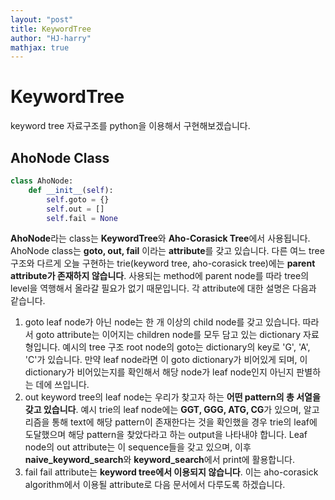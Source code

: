 ```yaml
---
layout: "post"
title: KeywordTree
author: "HJ-harry"
mathjax: true
---
```


# KeywordTree
keyword tree 자료구조를 python을 이용해서 구현해보겠습니다.

## AhoNode Class
```python
class AhoNode:
    def __init__(self):
        self.goto = {}
        self.out = []
        self.fail = None
```
**AhoNode**라는 class는 **KeywordTree**와 **Aho-Corasick Tree**에서 사용됩니다. AhoNode class는 **goto, out, fail** 이라는 **attribute**를 갖고 있습니다.  다른 여느 tree 구조와 다르게 오늘 구현하는 trie(keyword tree, aho-corasick tree)에는 **parent attribute가 존재하지 않습니다**. 사용되는 method에 parent node를 따라 tree의 level을 역행해서 올라갈 필요가 없기 때문입니다. 각 attribute에 대한 설명은 다음과 같습니다.
1. goto
  leaf node가 아닌 node는 한 개 이상의 child node를 갖고 있습니다. 따라서 goto attribute는 이어지는 children node를 모두 담고 있는 dictionary 자료형입니다. 예시의 tree 구조 root node의 goto는 dictionary의 key로 'G', 'A', 'C'가 있습니다.
 만약 leaf node라면 이 goto dictionary가 비어있게 되며, 이 dictionary가 비어있는지를 확인해서 해당 node가 leaf node인지 아닌지 판별하는 데에 쓰입니다.
2. out
  keyword tree의 leaf node는 우리가 찾고자 하는 **어떤 pattern의 총 서열을 갖고 있습니다**. 예시 trie의 leaf node에는 **GGT, GGG, ATG, CG**가 있으며, 알고리즘을 통해 text에 해당 pattern이 존재한다는 것을 확인했을 경우 trie의 leaf에 도달했으며 해당 pattern을 찾았다라고 하는 output을 나타내야 합니다. Leaf node의 out attribute는 이 sequence들을 갖고 있으며, 이후 **naive_keyword_search**와 **keyword_search**에서 print에 활용합니다.
3. fail
  fail attribute는 **keyword tree에서 이용되지 않습니다**. 이는 aho-corasick algorithm에서 이용될 attribute로 다음 문서에서 다루도록 하겠습니다.
